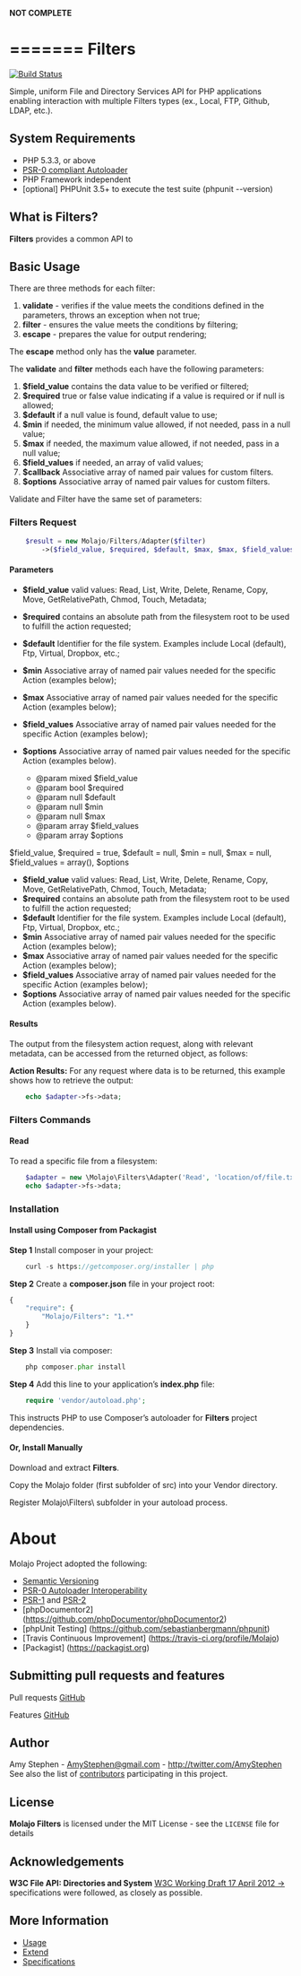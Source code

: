 **NOT COMPLETE**

=======
Filters
=======

[![Build Status](https://travis-ci.org/Molajo/Filters.png?branch=master)](https://travis-ci.org/Molajo/Filters)

Simple, uniform File and Directory Services API for PHP applications enabling interaction with multiple Filters types
(ex., Local, FTP, Github, LDAP, etc.).


## System Requirements ##

* PHP 5.3.3, or above
* [PSR-0 compliant Autoloader](https://github.com/php-fig/fig-standards/blob/master/accepted/PSR-0.md)
* PHP Framework independent
* [optional] PHPUnit 3.5+ to execute the test suite (phpunit --version)

## What is Filters? ##

**Filters** provides a common API to

## Basic Usage ##

There are three methods for each filter:

1. **validate** - verifies if the value meets the conditions defined in the parameters, throws an
    exception when not true;
2. **filter** - ensures the value meets the conditions by filtering;
3. **escape** - prepares the value for output rendering;

The **escape** method only has the **value** parameter.

The **validate** and **filter** methods each have the following parameters:
1. **$field_value** contains the data value to be verified or filtered;
2. **$required** true or false value indicating if a value is required or if null is allowed;
3. **$default** if a null value is found, default value to use;
4. **$min** if needed, the minimum value allowed, if not needed, pass in a null value;
5. **$max** if needed, the maximum value allowed, if not needed, pass in a null value;
6. **$field_values** if needed, an array of valid values;
7. **$callback** Associative array of named pair values for custom filters.
7. **$options** Associative array of named pair values for custom filters.

Validate and Filter have the same set of parameters:

### Filters Request ###

```php
    $result = new Molajo/Filters/Adapter($filter)
        ->($field_value, $required, $default, $max, $max, $field_values, $options);
```
#### Parameters ####

- **$field_value** valid values: Read, List, Write, Delete, Rename, Copy, Move, GetRelativePath, Chmod, Touch, Metadata;
- **$required** contains an absolute path from the filesystem root to be used to fulfill the action requested;
- **$default** Identifier for the file system. Examples include Local (default), Ftp, Virtual, Dropbox, etc.;
- **$min** Associative array of named pair values needed for the specific Action (examples below);
- **$max** Associative array of named pair values needed for the specific Action (examples below);
- **$field_values** Associative array of named pair values needed for the specific Action (examples below);
- **$options** Associative array of named pair values needed for the specific Action (examples below).

     * @param   mixed    $field_value
     * @param   bool     $required
     * @param   null     $default
     * @param   null     $min
     * @param   null     $max
     * @param   array    $field_values
     * @param   array    $options

$field_value,
        $required = true,
        $default = null,
        $min = null,
        $max = null,
        $field_values = array(),
        $options
- **$field_value** valid values: Read, List, Write, Delete, Rename, Copy, Move, GetRelativePath, Chmod, Touch, Metadata;
- **$required** contains an absolute path from the filesystem root to be used to fulfill the action requested;
- **$default** Identifier for the file system. Examples include Local (default), Ftp, Virtual, Dropbox, etc.;
- **$min** Associative array of named pair values needed for the specific Action (examples below);
- **$max** Associative array of named pair values needed for the specific Action (examples below);
- **$field_values** Associative array of named pair values needed for the specific Action (examples below);
- **$options** Associative array of named pair values needed for the specific Action (examples below).

#### Results ####

The output from the filesystem action request, along with relevant metadata, can be accessed from the returned
object, as follows:

**Action Results:** For any request where data is to be returned, this example shows how to retrieve the output:

```php
    echo $adapter->fs->data;
```

### Filters Commands ###

#### Read ####

To read a specific file from a filesystem:

```php
    $adapter = new \Molajo\Filters\Adapter('Read', 'location/of/file.txt');
    echo $adapter->fs->data;
```

### Installation

#### Install using Composer from Packagist

**Step 1** Install composer in your project:

```php
    curl -s https://getcomposer.org/installer | php
```

**Step 2** Create a **composer.json** file in your project root:

```php
{
    "require": {
        "Molajo/Filters": "1.*"
    }
}
```

**Step 3** Install via composer:

```php
    php composer.phar install
```

**Step 4** Add this line to your application’s **index.php** file:

```php
    require 'vendor/autoload.php';
```

This instructs PHP to use Composer’s autoloader for **Filters** project dependencies.

#### Or, Install Manually

Download and extract **Filters**.

Copy the Molajo folder (first subfolder of src) into your Vendor directory.

Register Molajo\Filters\ subfolder in your autoload process.

About
=====

Molajo Project adopted the following:

 * [Semantic Versioning](http://semver.org/)
 * [PSR-0 Autoloader Interoperability](https://github.com/php-fig/fig-standards/blob/master/accepted/PSR-0.md)
 * [PSR-1](https://github.com/php-fig/fig-standards/blob/master/accepted/PSR-1-basic-coding-standard.md)
 and [PSR-2](https://github.com/php-fig/fig-standards/blob/master/accepted/PSR-2-coding-style-guide.md)
 * [phpDocumentor2] (https://github.com/phpDocumentor/phpDocumentor2)
 * [phpUnit Testing] (https://github.com/sebastianbergmann/phpunit)
 * [Travis Continuous Improvement] (https://travis-ci.org/profile/Molajo)
 * [Packagist] (https://packagist.org)


Submitting pull requests and features
------------------------------------

Pull requests [GitHub](https://github.com/Molajo/Fileservices/pulls)

Features [GitHub](https://github.com/Molajo/Fileservices/issues)

Author
------

Amy Stephen - <AmyStephen@gmail.com> - <http://twitter.com/AmyStephen><br />
See also the list of [contributors](https://github.com/Molajo/Fileservices/contributors) participating in this project.

License
-------

**Molajo Filters** is licensed under the MIT License - see the `LICENSE` file for details

Acknowledgements
----------------

**W3C File API: Directories and System** [W3C Working Draft 17 April 2012 → ](http://www.w3.org/TR/file-system-api/)
specifications were followed, as closely as possible.

More Information
----------------
- [Usage](/Filters/doc/usage.md)
- [Extend](/Filters/doc/extend.md)
- [Specifications](/Filters/doc/specifications.md)

